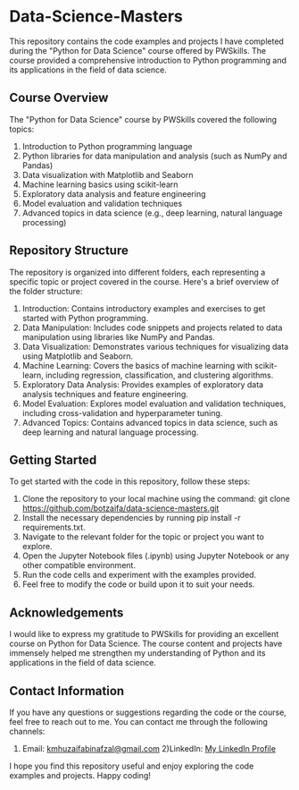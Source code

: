# Data-Science-Masters

This repository contains the code examples and projects I have completed during the "Python for Data Science" course offered by PWSkills. The course provided a comprehensive introduction to Python programming and its applications in the field of data science.

## Course Overview
The "Python for Data Science" course by PWSkills covered the following topics:

1) Introduction to Python programming language
2) Python libraries for data manipulation and analysis (such as NumPy and Pandas)
3) Data visualization with Matplotlib and Seaborn
4) Machine learning basics using scikit-learn
5) Exploratory data analysis and feature engineering
6) Model evaluation and validation techniques
7) Advanced topics in data science (e.g., deep learning, natural language processing)

## Repository Structure
The repository is organized into different folders, each representing a specific topic or project covered in the course. Here's a brief overview of the folder structure:

1) Introduction: Contains introductory examples and exercises to get started with Python programming.
2) Data Manipulation: Includes code snippets and projects related to data manipulation using libraries like NumPy and Pandas.
3) Data Visualization: Demonstrates various techniques for visualizing data using Matplotlib and Seaborn.
4) Machine Learning: Covers the basics of machine learning with scikit-learn, including regression, classification, and clustering algorithms.
5) Exploratory Data Analysis: Provides examples of exploratory data analysis techniques and feature engineering.
6) Model Evaluation: Explores model evaluation and validation techniques, including cross-validation and hyperparameter tuning.
7) Advanced Topics: Contains advanced topics in data science, such as deep learning and natural language processing.

## Getting Started
To get started with the code in this repository, follow these steps:
1) Clone the repository to your local machine using the command: git clone https://github.com/botzaifa/data-science-masters.git
2) Install the necessary dependencies by running pip install -r requirements.txt.
3) Navigate to the relevant folder for the topic or project you want to explore.
4) Open the Jupyter Notebook files (.ipynb) using Jupyter Notebook or any other compatible environment.
5) Run the code cells and experiment with the examples provided.
6) Feel free to modify the code or build upon it to suit your needs.

## Acknowledgements
I would like to express my gratitude to PWSkills for providing an excellent course on Python for Data Science. The course content and projects have immensely helped me strengthen my understanding of Python and its applications in the field of data science.

## Contact Information
If you have any questions or suggestions regarding the code or the course, feel free to reach out to me. You can contact me through the following channels:
1) Email: kmhuzaifabinafzal@gmail.com
2)LinkedIn: [My LinkedIn Profile](https://www.linkedin.com/in/huzaifa-khan-b11b35264/)

I hope you find this repository useful and enjoy exploring the code examples and projects. 
Happy coding!
